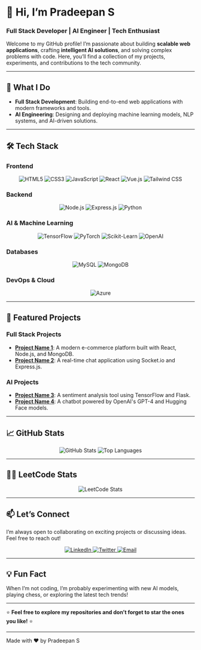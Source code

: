 # 👋 Hi, I’m Pradeepan S  
### **Full Stack Developer | AI Engineer | Tech Enthusiast**

Welcome to my GitHub profile! I’m passionate about building **scalable web applications**, crafting **intelligent AI solutions**, and solving complex problems with code. Here, you’ll find a collection of my projects, experiments, and contributions to the tech community.

---

## 🚀 **What I Do**
- **Full Stack Development**: Building end-to-end web applications with modern frameworks and tools.
- **AI Engineering**: Designing and deploying machine learning models, NLP systems, and AI-driven solutions.

---

## 🛠️ **Tech Stack**
### **Frontend**
<div align="center">
  <img src="https://img.shields.io/badge/HTML5-E34F26?style=for-the-badge&logo=html5&logoColor=white" alt="HTML5" title="HTML5" />
  <img src="https://img.shields.io/badge/CSS3-1572B6?style=for-the-badge&logo=css3&logoColor=white" alt="CSS3" title="CSS3" />
  <img src="https://img.shields.io/badge/JavaScript-F7DF1E?style=for-the-badge&logo=javascript&logoColor=black" alt="JavaScript" title="JavaScript" />
  <img src="https://img.shields.io/badge/React-61DAFB?style=for-the-badge&logo=react&logoColor=black" alt="React" title="React" />
  <img src="https://img.shields.io/badge/Vue.js-4FC08D?style=for-the-badge&logo=vue.js&logoColor=white" alt="Vue.js" title="Vue.js" />
  <img src="https://img.shields.io/badge/Tailwind_CSS-38B2AC?style=for-the-badge&logo=tailwind-css&logoColor=white" alt="Tailwind CSS" title="Tailwind CSS" />
</div>

### **Backend**
<div align="center">
  <img src="https://img.shields.io/badge/Node.js-339933?style=for-the-badge&logo=node.js&logoColor=white" alt="Node.js" title="Node.js" />
  <img src="https://img.shields.io/badge/Express.js-000000?style=for-the-badge&logo=express&logoColor=white" alt="Express.js" title="Express.js" />
  <img src="https://img.shields.io/badge/Python-3776AB?style=for-the-badge&logo=python&logoColor=white" alt="Python" title="Python" />
</div>

### **AI & Machine Learning**
<div align="center">
  <img src="https://img.shields.io/badge/TensorFlow-FF6F00?style=for-the-badge&logo=tensorflow&logoColor=white" alt="TensorFlow" title="TensorFlow" />
  <img src="https://img.shields.io/badge/PyTorch-EE4C2C?style=for-the-badge&logo=pytorch&logoColor=white" alt="PyTorch" title="PyTorch" />
  <img src="https://img.shields.io/badge/Scikit_Learn-F7931E?style=for-the-badge&logo=scikit-learn&logoColor=white" alt="Scikit-Learn" title="Scikit-Learn" />
  <img src="https://img.shields.io/badge/OpenAI-412991?style=for-the-badge&logo=openai&logoColor=white" alt="OpenAI" title="OpenAI" />
</div>

### **Databases**
<div align="center">
  <img src="https://img.shields.io/badge/MySQL-4479A1?style=for-the-badge&logo=mysql&logoColor=white" alt="MySQL" title="MySQL" />
  <img src="https://img.shields.io/badge/MongoDB-47A248?style=for-the-badge&logo=mongodb&logoColor=white" alt="MongoDB" title="MongoDB" />
</div>

### **DevOps & Cloud**
<div align="center">
  <img src="https://img.shields.io/badge/Azure-0089D6?style=for-the-badge&logo=microsoft-azure&logoColor=white" alt="Azure" title="Azure" />
</div>

---

## 🌟 **Featured Projects**
### **Full Stack Projects**
- **[Project Name 1](link)**: A modern e-commerce platform built with React, Node.js, and MongoDB.
- **[Project Name 2](link)**: A real-time chat application using Socket.io and Express.js.

### **AI Projects**
- **[Project Name 3](link)**: A sentiment analysis tool using TensorFlow and Flask.
- **[Project Name 4](link)**: A chatbot powered by OpenAI's GPT-4 and Hugging Face models.

---

## 📈 **GitHub Stats**
<div align="center">
  <img src="https://github-readme-stats.vercel.app/api?username=pradeepan02&show_icons=true&theme=radical&include_all_commits=true" alt="GitHub Stats" />
  <img src="https://github-readme-stats.vercel.app/api/top-langs/?username=pradeepan02&layout=compact&theme=radical" alt="Top Languages" />
</div>

---

## 🧑‍💻 **LeetCode Stats**
<div align="center">
  <img src="https://leetcard.jacoblin.cool/pradeepan02theme=dark&font=Roboto" alt="LeetCode Stats" />
</div>

---

## 📫 **Let’s Connect**
I’m always open to collaborating on exciting projects or discussing ideas. Feel free to reach out!

<div align="center">
  <a href="https://linkedin.com/in/yourprofile">
    <img src="https://img.shields.io/badge/LinkedIn-0077B5?style=for-the-badge&logo=linkedin&logoColor=white" alt="LinkedIn" title="LinkedIn" />
  </a>
  <a href="https://twitter.com/yourhandle">
    <img src="https://img.shields.io/badge/Twitter-1DA1F2?style=for-the-badge&logo=twitter&logoColor=white" alt="Twitter" title="Twitter" />
  </a>
  <a href="mailto:youremail@example.com">
    <img src="https://img.shields.io/badge/Email-D14836?style=for-the-badge&logo=gmail&logoColor=white" alt="Email" title="Email" />
  </a>
</div>

---

## 💡 **Fun Fact**
When I’m not coding, I’m probably experimenting with new AI models, playing chess, or exploring the latest tech trends!

---

⭐️ **Feel free to explore my repositories and don’t forget to star the ones you like!** ⭐️

---

Made with ❤️ by Pradeepan S
